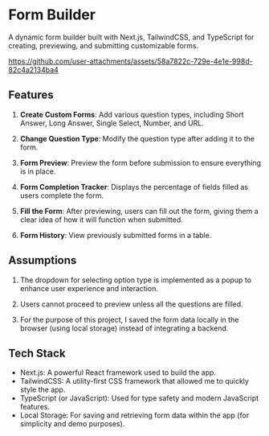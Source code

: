# Form Builder

A dynamic form builder built with Next.js, TailwindCSS, and TypeScript for creating, previewing, and submitting customizable forms.

https://github.com/user-attachments/assets/58a7822c-729e-4e1e-998d-82c4a2134ba4

## Features
1. **Create Custom Forms**: Add various question types, including Short Answer, Long Answer, Single Select, Number, and URL.

2. **Change Question Type**: Modify the question type after adding it to the form.

3. **Form Preview**: Preview the form before submission to ensure everything is in place.

4. **Form Completion Tracker**: Displays the percentage of fields filled as users complete the form.

5. **Fill the Form**: After previewing, users can fill out the form, giving them a clear idea of how it will function when submitted.

6. **Form History**: View previously submitted forms in a table.


## Assumptions
1. The dropdown for selecting option type is implemented as a popup to enhance user experience and interaction.

2. Users cannot proceed to preview unless all the questions are filled. 

3. For the purpose of this project, I saved the form data locally in the browser (using local storage) instead of integrating a backend.



## Tech Stack
- Next.js: A powerful React framework used to build the app.
- TailwindCSS: A utility-first CSS framework that allowed me to quickly style the app.
- TypeScript (or JavaScript): Used for type safety and modern JavaScript features.
- Local Storage: For saving and retrieving form data within the app (for simplicity and demo purposes).
